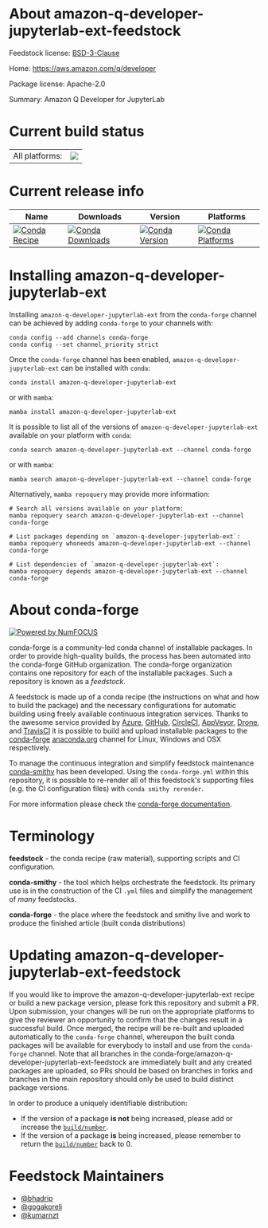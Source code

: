 About amazon-q-developer-jupyterlab-ext-feedstock
=================================================

Feedstock license: [BSD-3-Clause](https://github.com/conda-forge/amazon-q-developer-jupyterlab-ext-feedstock/blob/main/LICENSE.txt)

Home: https://aws.amazon.com/q/developer

Package license: Apache-2.0

Summary: Amazon Q Developer for JupyterLab

Current build status
====================


<table><tr><td>All platforms:</td>
    <td>
      <a href="https://dev.azure.com/conda-forge/feedstock-builds/_build/latest?definitionId=22592&branchName=main">
        <img src="https://dev.azure.com/conda-forge/feedstock-builds/_apis/build/status/amazon-q-developer-jupyterlab-ext-feedstock?branchName=main">
      </a>
    </td>
  </tr>
</table>

Current release info
====================

| Name | Downloads | Version | Platforms |
| --- | --- | --- | --- |
| [![Conda Recipe](https://img.shields.io/badge/recipe-amazon--q--developer--jupyterlab--ext-green.svg)](https://anaconda.org/conda-forge/amazon-q-developer-jupyterlab-ext) | [![Conda Downloads](https://img.shields.io/conda/dn/conda-forge/amazon-q-developer-jupyterlab-ext.svg)](https://anaconda.org/conda-forge/amazon-q-developer-jupyterlab-ext) | [![Conda Version](https://img.shields.io/conda/vn/conda-forge/amazon-q-developer-jupyterlab-ext.svg)](https://anaconda.org/conda-forge/amazon-q-developer-jupyterlab-ext) | [![Conda Platforms](https://img.shields.io/conda/pn/conda-forge/amazon-q-developer-jupyterlab-ext.svg)](https://anaconda.org/conda-forge/amazon-q-developer-jupyterlab-ext) |

Installing amazon-q-developer-jupyterlab-ext
============================================

Installing `amazon-q-developer-jupyterlab-ext` from the `conda-forge` channel can be achieved by adding `conda-forge` to your channels with:

```
conda config --add channels conda-forge
conda config --set channel_priority strict
```

Once the `conda-forge` channel has been enabled, `amazon-q-developer-jupyterlab-ext` can be installed with `conda`:

```
conda install amazon-q-developer-jupyterlab-ext
```

or with `mamba`:

```
mamba install amazon-q-developer-jupyterlab-ext
```

It is possible to list all of the versions of `amazon-q-developer-jupyterlab-ext` available on your platform with `conda`:

```
conda search amazon-q-developer-jupyterlab-ext --channel conda-forge
```

or with `mamba`:

```
mamba search amazon-q-developer-jupyterlab-ext --channel conda-forge
```

Alternatively, `mamba repoquery` may provide more information:

```
# Search all versions available on your platform:
mamba repoquery search amazon-q-developer-jupyterlab-ext --channel conda-forge

# List packages depending on `amazon-q-developer-jupyterlab-ext`:
mamba repoquery whoneeds amazon-q-developer-jupyterlab-ext --channel conda-forge

# List dependencies of `amazon-q-developer-jupyterlab-ext`:
mamba repoquery depends amazon-q-developer-jupyterlab-ext --channel conda-forge
```


About conda-forge
=================

[![Powered by
NumFOCUS](https://img.shields.io/badge/powered%20by-NumFOCUS-orange.svg?style=flat&colorA=E1523D&colorB=007D8A)](https://numfocus.org)

conda-forge is a community-led conda channel of installable packages.
In order to provide high-quality builds, the process has been automated into the
conda-forge GitHub organization. The conda-forge organization contains one repository
for each of the installable packages. Such a repository is known as a *feedstock*.

A feedstock is made up of a conda recipe (the instructions on what and how to build
the package) and the necessary configurations for automatic building using freely
available continuous integration services. Thanks to the awesome service provided by
[Azure](https://azure.microsoft.com/en-us/services/devops/), [GitHub](https://github.com/),
[CircleCI](https://circleci.com/), [AppVeyor](https://www.appveyor.com/),
[Drone](https://cloud.drone.io/welcome), and [TravisCI](https://travis-ci.com/)
it is possible to build and upload installable packages to the
[conda-forge](https://anaconda.org/conda-forge) [anaconda.org](https://anaconda.org/)
channel for Linux, Windows and OSX respectively.

To manage the continuous integration and simplify feedstock maintenance
[conda-smithy](https://github.com/conda-forge/conda-smithy) has been developed.
Using the ``conda-forge.yml`` within this repository, it is possible to re-render all of
this feedstock's supporting files (e.g. the CI configuration files) with ``conda smithy rerender``.

For more information please check the [conda-forge documentation](https://conda-forge.org/docs/).

Terminology
===========

**feedstock** - the conda recipe (raw material), supporting scripts and CI configuration.

**conda-smithy** - the tool which helps orchestrate the feedstock.
                   Its primary use is in the construction of the CI ``.yml`` files
                   and simplify the management of *many* feedstocks.

**conda-forge** - the place where the feedstock and smithy live and work to
                  produce the finished article (built conda distributions)


Updating amazon-q-developer-jupyterlab-ext-feedstock
====================================================

If you would like to improve the amazon-q-developer-jupyterlab-ext recipe or build a new
package version, please fork this repository and submit a PR. Upon submission,
your changes will be run on the appropriate platforms to give the reviewer an
opportunity to confirm that the changes result in a successful build. Once
merged, the recipe will be re-built and uploaded automatically to the
`conda-forge` channel, whereupon the built conda packages will be available for
everybody to install and use from the `conda-forge` channel.
Note that all branches in the conda-forge/amazon-q-developer-jupyterlab-ext-feedstock are
immediately built and any created packages are uploaded, so PRs should be based
on branches in forks and branches in the main repository should only be used to
build distinct package versions.

In order to produce a uniquely identifiable distribution:
 * If the version of a package **is not** being increased, please add or increase
   the [``build/number``](https://docs.conda.io/projects/conda-build/en/latest/resources/define-metadata.html#build-number-and-string).
 * If the version of a package **is** being increased, please remember to return
   the [``build/number``](https://docs.conda.io/projects/conda-build/en/latest/resources/define-metadata.html#build-number-and-string)
   back to 0.

Feedstock Maintainers
=====================

* [@bhadrip](https://github.com/bhadrip/)
* [@gogakoreli](https://github.com/gogakoreli/)
* [@kumarnzt](https://github.com/kumarnzt/)

